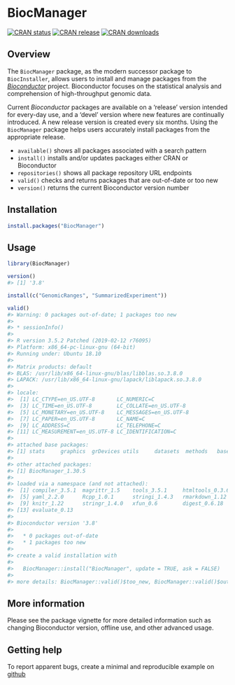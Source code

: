 
<!-- README.md is generated from README.Rmd. Please edit that file -->

# BiocManager

<!-- badges: start -->

[![CRAN
status](https://www.r-pkg.org/badges/version/BiocManager)](https://cran.r-project.org/package=BiocManager)
[![CRAN
release](http://www.r-pkg.org/badges/version-last-release/BiocManager)](https://github.com/Bioconductor/BiocManager/releases)
[![CRAN
downloads](http://cranlogs.r-pkg.org/badges/BiocManager)](https://cran.r-project.org/package=BiocManager)
<!-- badges: end -->

## Overview

The `BiocManager` package, as the modern successor package to
`BiocInstaller`, allows users to install and manage packages from the
*[Bioconductor](https://bioconductor.org)* project. Bioconductor focuses
on the statistical analysis and comprehension of high-throughput genomic
data.

Current *Bioconductor* packages are available on a ‘release’ version
intended for every-day use, and a ‘devel’ version where new features are
continually introduced. A new release version is created every six
months. Using the `BiocManager` package helps users accurately install
packages from the appropriate release.

  - `available()` shows all packages associated with a search pattern
  - `install()` installs and/or updates packages either CRAN or
    Bioconductor
  - `repositories()` shows all package repository URL endpoints
  - `valid()` checks and returns packages that are out-of-date or too
    new
  - `version()` returns the current Bioconductor version number

## Installation

``` r
install.packages("BiocManager")
```

## Usage

``` r
library(BiocManager)

version()
#> [1] '3.8'

install(c("GenomicRanges", "SummarizedExperiment"))

valid()
#> Warning: 0 packages out-of-date; 1 packages too new
#> 
#> * sessionInfo()
#> 
#> R version 3.5.2 Patched (2019-02-12 r76095)
#> Platform: x86_64-pc-linux-gnu (64-bit)
#> Running under: Ubuntu 18.10
#> 
#> Matrix products: default
#> BLAS: /usr/lib/x86_64-linux-gnu/blas/libblas.so.3.8.0
#> LAPACK: /usr/lib/x86_64-linux-gnu/lapack/liblapack.so.3.8.0
#> 
#> locale:
#>  [1] LC_CTYPE=en_US.UTF-8       LC_NUMERIC=C              
#>  [3] LC_TIME=en_US.UTF-8        LC_COLLATE=en_US.UTF-8    
#>  [5] LC_MONETARY=en_US.UTF-8    LC_MESSAGES=en_US.UTF-8   
#>  [7] LC_PAPER=en_US.UTF-8       LC_NAME=C                 
#>  [9] LC_ADDRESS=C               LC_TELEPHONE=C            
#> [11] LC_MEASUREMENT=en_US.UTF-8 LC_IDENTIFICATION=C       
#> 
#> attached base packages:
#> [1] stats     graphics  grDevices utils     datasets  methods   base     
#> 
#> other attached packages:
#> [1] BiocManager_1.30.5
#> 
#> loaded via a namespace (and not attached):
#>  [1] compiler_3.5.1  magrittr_1.5    tools_3.5.1     htmltools_0.3.6
#>  [5] yaml_2.2.0      Rcpp_1.0.1      stringi_1.4.3   rmarkdown_1.12 
#>  [9] knitr_1.22      stringr_1.4.0   xfun_0.6        digest_0.6.18  
#> [13] evaluate_0.13  
#> 
#> Bioconductor version '3.8'
#> 
#>   * 0 packages out-of-date
#>   * 1 packages too new
#> 
#> create a valid installation with
#> 
#>   BiocManager::install("BiocManager", update = TRUE, ask = FALSE)
#> 
#> more details: BiocManager::valid()$too_new, BiocManager::valid()$out_of_date
```

## More information

Please see the package vignette for more detailed information such as
changing Bioconductor version, offline use, and other advanced usage.

## Getting help

To report apparent bugs, create a minimal and reproducible example on
[github](https://github.com/Bioconductor/BiocManager/issues)
